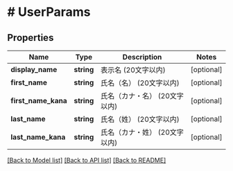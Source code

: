 # # UserParams

## Properties

Name | Type | Description | Notes
------------ | ------------- | ------------- | -------------
**display_name** | **string** | 表示名 (20文字以内) | [optional] 
**first_name** | **string** | 氏名（名） (20文字以内) | [optional] 
**first_name_kana** | **string** | 氏名（カナ・名） (20文字以内) | [optional] 
**last_name** | **string** | 氏名（姓） (20文字以内) | [optional] 
**last_name_kana** | **string** | 氏名（カナ・姓） (20文字以内) | [optional] 

[[Back to Model list]](../../README.md#documentation-for-models) [[Back to API list]](../../README.md#documentation-for-api-endpoints) [[Back to README]](../../README.md)


